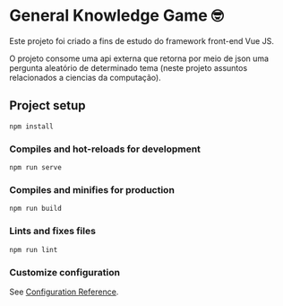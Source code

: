 # General Knowledge Game 🤓

Este projeto foi criado a fins de estudo do framework front-end Vue JS.

O projeto consome uma api externa que retorna por meio de json uma  pergunta aleatório de determinado tema (neste projeto assuntos relacionados a ciencias da computação).

## Project setup
```
npm install
```

### Compiles and hot-reloads for development
```
npm run serve
```

### Compiles and minifies for production
```
npm run build
```

### Lints and fixes files
```
npm run lint
```

### Customize configuration
See [Configuration Reference](https://cli.vuejs.org/config/).
